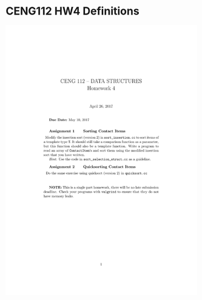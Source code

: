 # CENG112 HW4 Definitions

![alt text](https://github.com/feyil/CENG112/blob/master/HW4/hw04-1.jpg "Page 1")

